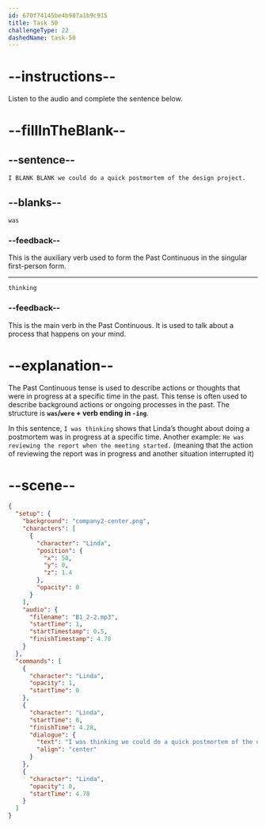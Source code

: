 ```yaml
---
id: 670f74145be4b907a1b9c915
title: Task 50
challengeType: 22
dashedName: task-50
---
```


<!-- (Audio) Linda: I was thinking we could do a quick postmortem of the design project. -->

# --instructions--

Listen to the audio and complete the sentence below.

# --fillInTheBlank--

## --sentence--

`I BLANK BLANK we could do a quick postmortem of the design project.`

## --blanks--

`was`

### --feedback--

This is the auxiliary verb used to form the Past Continuous in the singular first-person form.

---

`thinking`

### --feedback--

This is the main verb in the Past Continuous. It is used to talk about a process that happens on your mind.

# --explanation--

The Past Continuous tense is used to describe actions or thoughts that were in progress at a specific time in the past. This tense is often used to describe background actions or ongoing processes in the past. The structure is **`was`/`were` + verb ending in `-ing`**.  

In this sentence, `I was thinking` shows that Linda’s thought about doing a postmortem was in progress at a specific time. Another example:  `He was reviewing the report when the meeting started.` (meaning that the action of reviewing the report was in progress and another situation interrupted it)

# --scene--

```json
{
  "setup": {
    "background": "company2-center.png",
    "characters": [
      {
        "character": "Linda",
        "position": {
          "x": 50,
          "y": 0,
          "z": 1.4
        },
        "opacity": 0
      }
    ],
    "audio": {
      "filename": "B1_2-2.mp3",
      "startTime": 1,
      "startTimestamp": 0.5,
      "finishTimestamp": 4.78
    }
  },
  "commands": [
    {
      "character": "Linda",
      "opacity": 1,
      "startTime": 0
    },
    {
      "character": "Linda",
      "startTime": 0,
      "finishTime": 4.28,
      "dialogue": {
        "text": "I was thinking we could do a quick postmortem of the design project.",
        "align": "center"
      }
    },
    {
      "character": "Linda",
      "opacity": 0,
      "startTime": 4.78
    }
  ]
}
```
